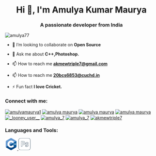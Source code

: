 <h1 align="center">Hi 👋, I'm Amulya Kumar Maurya</h1>
<h3 align="center">A passionate developer from India</h3>

<p align="left"> <img src="https://komarev.com/ghpvc/?username=amulya77&label=Profile%20views&color=0e75b6&style=flat" alt="amulya77" /> </p>

- 👯 I’m looking to collaborate on **Open Source**

- 💬 Ask me about **C++,Photoshop.**

- 📫 How to reach me **akmewtriple7@gmail.com**

- 📫 How to reach me **20bcs6853@cuchd.in**

- ⚡ Fun fact **I love Cricket.**

<h3 align="left">Connect with me:</h3>
<p align="left">
<a href="https://twitter.com/amulyamaurya1" target="blank"><img align="center" src="https://raw.githubusercontent.com/rahuldkjain/github-profile-readme-generator/neutral-icons/src/images/icons/Social/twitter.svg" alt="amulyamaurya1" height="30" width="40" /></a>
<a href="https://www.linkedin.com/in/amulya-maurya-25b8621bb/" target="blank"><img align="center" src="https://raw.githubusercontent.com/rahuldkjain/github-profile-readme-generator/neutral-icons/src/images/icons/Social/linked-in-alt.svg" alt="amulya maurya" height="30" width="40" /></a>
<a href="https://stackoverflow.com/users/15206627/amulya-maurya" target="blank"><img align="center" src="https://raw.githubusercontent.com/rahuldkjain/github-profile-readme-generator/neutral-icons/src/images/icons/Social/stack-overflow.svg" alt="amulya maurya" height="30" width="40" /></a>
<a href="https://www.facebook.com/amulya.maurya.9/" target="blank"><img align="center" src="https://raw.githubusercontent.com/rahuldkjain/github-profile-readme-generator/neutral-icons/src/images/icons/Social/facebook.svg" alt="amulya maurya" height="30" width="40" /></a>
<a href="https://instagram.com/_looney_user__" target="blank"><img align="center" src="https://raw.githubusercontent.com/rahuldkjain/github-profile-readme-generator/neutral-icons/src/images/icons/Social/instagram.svg" alt="_looney_user__" height="30" width="40" /></a>
<a href="https://www.codechef.com/users/amulya_7" target="blank"><img align="center" src="https://cdn.jsdelivr.net/npm/simple-icons@3.1.0/icons/codechef.svg" alt="amulya_7" height="30" width="40" /></a>
<a href="https://www.hackerrank.com/amulya_7" target="blank"><img align="center" src="https://raw.githubusercontent.com/rahuldkjain/github-profile-readme-generator/neutral-icons/src/images/icons/Social/hackerrank.svg" alt="amulya_7" height="30" width="40" /></a>
<a href="https://auth.geeksforgeeks.org/user/akmewtriple7" target="blank"><img align="center" src="https://raw.githubusercontent.com/rahuldkjain/github-profile-readme-generator/neutral-icons/src/images/icons/Social/geeks-for-geeks.svg" alt="akmewtriple7" height="30" width="40" /></a>
</p>

<h3 align="left">Languages and Tools:</h3>
<p align="left"> <a href="https://www.w3schools.com/cpp/" target="_blank"> <img src="https://raw.githubusercontent.com/devicons/devicon/master/icons/cplusplus/cplusplus-original.svg" alt="cplusplus" width="40" height="40"/> </a> <a href="https://www.photoshop.com/en" target="_blank"> <img src="https://raw.githubusercontent.com/devicons/devicon/master/icons/photoshop/photoshop-line.svg" alt="photoshop" width="40" height="40"/> </a> </p>

